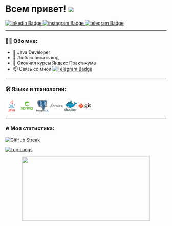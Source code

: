 <h1>
  Всем привет!
  <img src="https://media.giphy.com/media/hvRJCLFzcasrR4ia7z/giphy.gif" width="30px"/>
</h1>

<div id="badges">
  <a href="my-linkedin-URL">
    <img src="https://img.shields.io/badge/LinkedIn-black?style=for-the-badge&logo=linkedin&logoColor=white" alt="linkedIn Badge"/>
  </a>
  <a href="https://instagram.com/mikhailov_pi">
    <img src="https://img.shields.io/badge/Instagram-black?style=for-the-badge&logo=instagram&logoColor=white" alt="instagram Badge"/>
  </a>
  <a href="https://t.me/mikhailov_pi">
    <img src="https://img.shields.io/badge/Telegram-black?style=for-the-badge&logo=telegram&logoColor=white" alt="telegram Badge"/>
  </a>                                                                                                                           
</div>                                                                                                                         
                                                                                                                                
---
                                                                                                                                 
### 👨‍💻 Обо мне:                                                                                                                                 
- 📔 Java Developer
- 🤟 Люблю писать код
- 📖 Окончил курсы Яндекс Практикума                                                                                                                                
- 📫 Связь со мной [![Telegram Badge](https://img.shields.io/badge/-mikhailov_pi-black?style=flat&logo=Telegram&logoColor=white)](https://t.me/mikhailov_pi)

---                                                                                                                                 
   
### 🛠️ Языки и технологии:

<div>
  <img src="https://github.com/devicons/devicon/blob/master/icons/java/java-original-wordmark.svg" title="Java" alt="Java" width="40" height="40"/>&nbsp;
  <img src="https://github.com/devicons/devicon/blob/master/icons/spring/spring-original-wordmark.svg" title="Spring" alt="Spring" width="40" height="40"/>&nbsp;
  <img src="https://github.com/devicons/devicon/blob/master/icons/postgresql/postgresql-original-wordmark.svg" title="PostgreSQL" **alt="PostgreSQL" width="40" height="40"/>
  <img src="https://github.com/devicons/devicon/blob/master/icons/apache/apache-line-wordmark.svg" title="Apache Maven" **alt="Apache Maven" width="40" height="40"/>
  <img src="https://github.com/devicons/devicon/blob/master/icons/docker/docker-original-wordmark.svg" title="Docker" **alt="Docker" width="40" height="40"/>
  <img src="https://github.com/devicons/devicon/blob/master/icons/git/git-original-wordmark.svg" title="Git" **alt="Git" width="40" height="40"/>
</div>             
                                                                                                                                               
--- 

### 🔥 Моя статистика:                                                                                                                                              
                                                                                                                                               
[![GitHub Streak](http://github-readme-streak-stats.herokuapp.com?user=mikhailovPI&theme=dark&hide_border=true&border_radius=1&date_format=j%20M%5B%20Y%5D&background=000000&border=FFFFFF&stroke=FFFFFF&ring=FFFFFF)](https://git.io/streak-stats)
                                                                                                                                              
[![Top Langs](https://github-readme-stats.vercel.app/api/top-langs/?username=mikhailovPI&layout=compact&theme=vision-friendly-dark)](https://github.com/anuraghazra/github-readme-stats)
                                                                                                                                               
<div align="center">
  <img src="https://media.giphy.com/media/zOvBKUUEERdNm/giphy.gif" width="400" height="200"/>
</div>
                                                                                                
<div id="header" align="center">                                                                                                                                
<img src="https://komarev.com/ghpvc/?username=mikhailovPi&style=flat-square&color=red" alt=""/>
</div>                                                                                     
